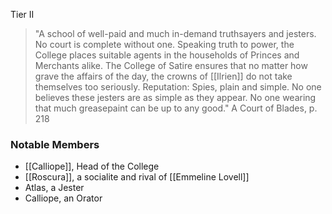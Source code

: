 Tier II

>"A school of well-paid and much in-demand truthsayers and jesters. No court
is complete without one. Speaking truth to power, the College places suitable
agents in the households of Princes and Merchants alike. The College of Satire
ensures that no matter how grave the affairs of the day, the crowns of [[Ilrien]] do
not take themselves too seriously.
Reputation: Spies, plain and simple. No one believes these jesters are as simple
as they appear. No one wearing that much greasepaint can be up to any good."
>A Court of Blades, p. 218

### Notable Members
- [[Calliope]], Head of the College
- [[Roscura]], a socialite and rival of [[Emmeline Lovell]]
- Atlas, a Jester
- Calliope, an Orator
